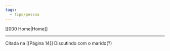 ```yaml
---
tags:
  - tipo/pessoa
---
```

[[000 Home|Home]]
*** 

Citada na [[Página 14]] 
Discutindo com o marido(?)